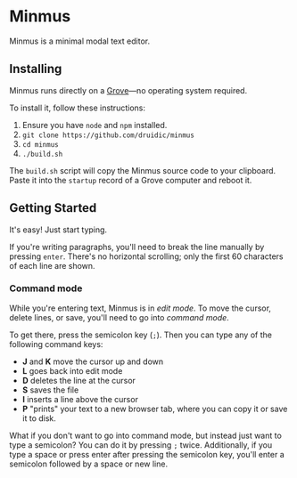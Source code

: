 # Minmus

Minmus is a minimal modal text editor.

## Installing

Minmus runs directly on a
[Grove](https://github.com/druidic/grove)—no operating
system required.

To install it, follow these instructions:

1. Ensure you have `node` and `npm` installed.
2. `git clone https://github.com/druidic/minmus`
3. `cd minmus`
4. `./build.sh`

The `build.sh` script will copy the Minmus source code to
your clipboard. Paste it into the `startup` record of a
Grove computer and reboot it.

## Getting Started

It's easy! Just start typing.

If you're writing paragraphs, you'll need to break the line
manually by pressing `enter`. There's no horizontal
scrolling; only the first 60 characters of each line are
shown.

### Command mode

While you're entering text, Minmus is in *edit mode*. To
move the cursor, delete lines, or save, you'll need to go
into *command mode*.

To get there, press the semicolon key (`;`). Then you can
type any of the following command keys:

- **J** and **K** move the cursor up and down
- **L** goes back into edit mode
- **D** deletes the line at the cursor
- **S** saves the file
- **I** inserts a line above the cursor
- **P** "prints" your text to a new browser tab, where you
  can copy it or save it to disk.

What if you don't want to go into command mode, but instead
just want to type a semicolon? You can do it by pressing
`;` twice. Additionally, if you type a space or press enter
after pressing the semicolon key, you'll enter a semicolon
followed by a space or new line.
